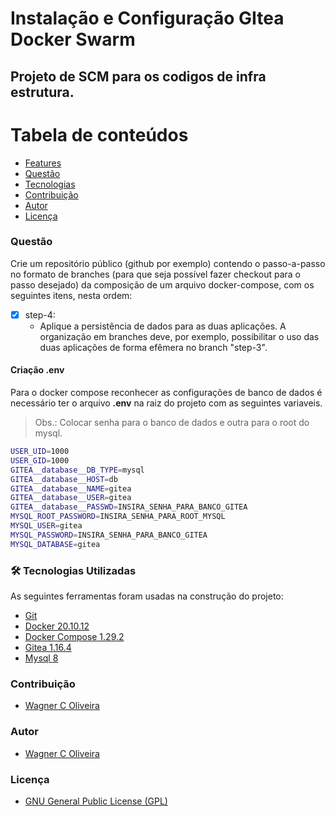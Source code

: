 # Instalação e Configuração GItea Docker Swarm

## Projeto de SCM para os codigos de infra estrutura.


Tabela de conteúdos
=================
<!--ts-->   
   * [Features](#Features)   
   * [Questão](#questão)
   * [Tecnologias](#-tecnologias-utilizadas)
   * [Contribuição](#contribuição)
   * [Autor](#autor)
   * [Licença](#licença)
<!--te-->


### Questão

Crie um repositório público (github por exemplo) contendo o passo-a-passo no formato de branches (para que seja possível fazer checkout para o passo desejado) da composição de um arquivo docker-compose, com os seguintes itens, nesta ordem:

- [x] step-4: 
  - Aplique a persistência de dados para as duas aplicações. A organização em branches deve, por exemplo, possibilitar o uso das duas aplicações de forma efêmera no branch "step-3".

#### Criação .env
Para o docker compose reconhecer as configurações de banco de dados é necessário ter o arquivo **.env** na raiz do projeto com as seguintes variaveis. 
> Obs.: Colocar senha para o banco de dados e outra para o root do mysql.

~~~bash
USER_UID=1000
USER_GID=1000
GITEA__database__DB_TYPE=mysql
GITEA__database__HOST=db
GITEA__database__NAME=gitea
GITEA__database__USER=gitea
GITEA__database__PASSWD=INSIRA_SENHA_PARA_BANCO_GITEA
MYSQL_ROOT_PASSWORD=INSIRA_SENHA_PARA_ROOT_MYSQL
MYSQL_USER=gitea
MYSQL_PASSWORD=INSIRA_SENHA_PARA_BANCO_GITEA
MYSQL_DATABASE=gitea
~~~ 

### 🛠 Tecnologias Utilizadas

As seguintes ferramentas foram usadas na construção do projeto:

- [Git](https://git-scm.com/)
- [Docker 20.10.12](https://docs.docker.com/engine/)
- [Docker Compose 1.29.2](https://docs.docker.com/compose/)
- [Gitea 1.16.4](https://docs.gitea.io/en-us/)
- [Mysql 8](https://dev.mysql.com/doc/)

### Contribuição

* [Wagner C Oliveira](https://www.wagneroliveira.eti.br)

### Autor

* [Wagner C Oliveira](https://www.wagneroliveira.eti.br)

### Licença

* [GNU General Public License (GPL)](https://www.gnu.org/licenses/gpl-3.0.html)